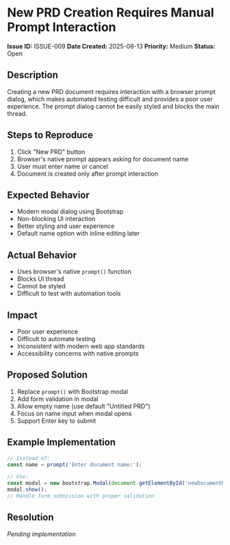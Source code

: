 # New PRD Creation Requires Manual Prompt Interaction

**Issue ID:** ISSUE-009
**Date Created:** 2025-08-13
**Priority:** Medium
**Status:** Open

## Description
Creating a new PRD document requires interaction with a browser prompt dialog, which makes automated testing difficult and provides a poor user experience. The prompt dialog cannot be easily styled and blocks the main thread.

## Steps to Reproduce
1. Click "New PRD" button
2. Browser's native prompt appears asking for document name
3. User must enter name or cancel
4. Document is created only after prompt interaction

## Expected Behavior
- Modern modal dialog using Bootstrap
- Non-blocking UI interaction
- Better styling and user experience
- Default name option with inline editing later

## Actual Behavior
- Uses browser's native `prompt()` function
- Blocks UI thread
- Cannot be styled
- Difficult to test with automation tools

## Impact
- Poor user experience
- Difficult to automate testing
- Inconsistent with modern web app standards
- Accessibility concerns with native prompts

## Proposed Solution
1. Replace `prompt()` with Bootstrap modal
2. Add form validation in modal
3. Allow empty name (use default "Untitled PRD")
4. Focus on name input when modal opens
5. Support Enter key to submit

## Example Implementation
```javascript
// Instead of:
const name = prompt('Enter document name:');

// Use:
const modal = new bootstrap.Modal(document.getElementById('newDocumentModal'));
modal.show();
// Handle form submission with proper validation
```

## Resolution
*Pending implementation*